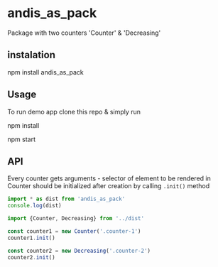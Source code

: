 # andis_as_pack

Package with two counters 'Counter' & 'Decreasing'

## instalation

npm install andis_as_pack
## Usage
 To run demo app clone this repo & simply run

npm install

npm start

## API

Every counter gets arguments - selector of element to be rendered in
Counter should be initialized after creation by calling `.init()` method

```javascript
import * as dist from 'andis_as_pack'
console.log(dist)

import {Counter, Decreasing} from '../dist'

const counter1 = new Counter('.counter-1')
counter1.init()

const counter2 = new Decreasing('.counter-2')
counter2.init()
```



